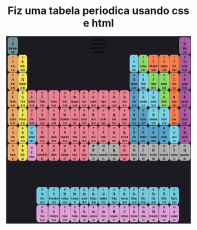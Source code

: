 <h1 align=center> Fiz uma tabela periodica usando css e html </h1>

<img height="512" alt="Simple GUI Transitions" src="tabela.png">


